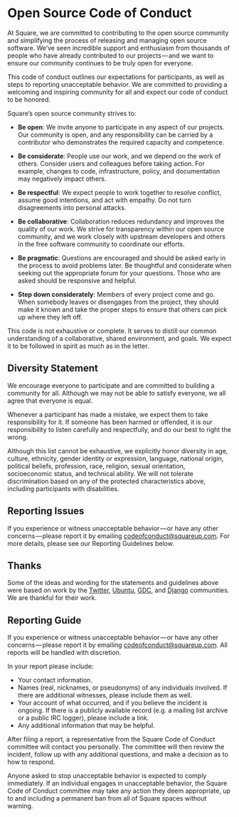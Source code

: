 Open Source Code of Conduct
===========================

At Square, we are committed to contributing to the open source community and simplifying the process
of releasing and managing open source software. We’ve seen incredible support and enthusiasm from
thousands of people who have already contributed to our projects — and we want to ensure our community
continues to be truly open for everyone.

This code of conduct outlines our expectations for participants, as well as steps to reporting
unacceptable behavior. We are committed to providing a welcoming and inspiring community for all and
expect our code of conduct to be honored.

Square’s open source community strives to:

 * **Be open**: We invite anyone to participate in any aspect of our projects. Our community is
   open, and any responsibility can be carried by a contributor who demonstrates the required
   capacity and competence.

 * **Be considerate**: People use our work, and we depend on the work of others. Consider users and
   colleagues before taking action. For example, changes to code, infrastructure, policy, and
   documentation may negatively impact others.

 * **Be respectful**: We expect people to work together to resolve conflict, assume good intentions,
   and act with empathy. Do not turn disagreements into personal attacks.

 * **Be collaborative**: Collaboration reduces redundancy and improves the quality of our work. We
   strive for transparency within our open source community, and we work closely with upstream
   developers and others in the free software community to coordinate our efforts.

 * **Be pragmatic**: Questions are encouraged and should be asked early in the process to avoid
   problems later. Be thoughtful and considerate when seeking out the appropriate forum for your
   questions. Those who are asked should be responsive and helpful.

 * **Step down considerately**: Members of every project come and go. When somebody leaves or
   disengages from the project, they should make it known and take the proper steps to ensure that
   others can pick up where they left off.

This code is not exhaustive or complete. It serves to distill our common understanding of a
collaborative, shared environment, and goals. We expect it to be followed in spirit as much as in
the letter.

Diversity Statement
-------------------

We encourage everyone to participate and are committed to building a community for all. Although we
may not be able to satisfy everyone, we all agree that everyone is equal.

Whenever a participant has made a mistake, we expect them to take responsibility for it. If someone
has been harmed or offended, it is our responsibility to listen carefully and respectfully, and do
our best to right the wrong.

Although this list cannot be exhaustive, we explicitly honor diversity in age, culture, ethnicity,
gender identity or expression, language, national origin, political beliefs, profession, race,
religion, sexual orientation, socioeconomic status, and technical ability. We will not tolerate
discrimination based on any of the protected characteristics above, including participants with
disabilities.

Reporting Issues
----------------

If you experience or witness unacceptable behavior — or have any other concerns — please report it by
emailing [codeofconduct@squareup.com][codeofconduct_at]. For more details, please see our Reporting
Guidelines below.

Thanks
------

Some of the ideas and wording for the statements and guidelines above were based on work by the
[Twitter][twitter_coc], [Ubuntu][ubuntu_coc], [GDC][gdc_coc], and [Django][django_coc] communities.
We are thankful for their work.

Reporting Guide
---------------

If you experience or witness unacceptable behavior — or have any other concerns — please report it by
emailing [codeofconduct@squareup.com][codeofconduct_at]. All reports will be handled with
discretion.

In your report please include:

 * Your contact information.
 * Names (real, nicknames, or pseudonyms) of any individuals involved. If there are additional
   witnesses, please include them as well.
 * Your account of what occurred, and if you believe the incident is ongoing. If there is a publicly
   available record (e.g. a mailing list archive or a public IRC logger), please include a link.
 * Any additional information that may be helpful.

After filing a report, a representative from the Square Code of Conduct committee will contact you
personally. The committee will then review the incident, follow up with any additional questions,
and make a decision as to how to respond.

Anyone asked to stop unacceptable behavior is expected to comply immediately. If an individual
engages in unacceptable behavior, the Square Code of Conduct committee may take any action they deem
appropriate, up to and including a permanent ban from all of Square spaces without warning.


[codeofconduct_at]: mailto:codeofconduct@squareup.com
[twitter_coc]: https://github.com/twitter/code-of-conduct/blob/master/code-of-conduct.md
[ubuntu_coc]: https://ubuntu.com/community/code-of-conduct
[gdc_coc]: https://www.gdconf.com/code-of-conduct
[django_coc]: https://www.djangoproject.com/conduct/reporting/

